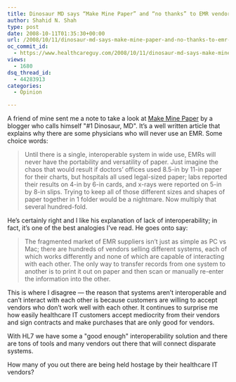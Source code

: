 ```yaml
---
title: Dinosaur MD says “Make Mine Paper” and “no thanks” to EMR vendors
author: Shahid N. Shah
type: post
date: 2008-10-11T01:35:30+00:00
url: /2008/10/11/dinosaur-md-says-make-mine-paper-and-no-thanks-to-emr-vendors/
oc_commit_id:
  - https://www.healthcareguy.com/2008/10/11/dinosaur-md-says-make-mine-paper-and-no-thanks-to-emr-vendors/1478770419
views:
  - 1680
dsq_thread_id:
  - 44283913
categories:
  - Opinion

---
```

A friend of mine sent me a note to take a look at [Make Mine Paper][1] by a blogger who calls himself "#1 Dinosaur, MD". It&#8217;s a well written article that explains why there are some physicians who will never use an EMR. Some choice words:

> Until there is a single, interoperable system in wide use, EMRs will never have the portability and versatility of paper. Just imagine the chaos that would result if doctors&#8217; offices used 8.5-in by 11-in paper for their charts, but hospitals all used legal-sized paper; labs reported their results on 4-in by 6-in cards, and x-rays were reported on 5-in by 8-in slips. Trying to keep all of those different sizes and shapes of paper together in 1 folder would be a nightmare. Now multiply that several hundred-fold.

He&#8217;s certainly right and I like his explanation of lack of interoperability; in fact, it&#8217;s one of the best analogies I&#8217;ve read. He goes onto say:

> The fragmented market of EMR suppliers isn&#8217;t just as simple as PC vs Mac; there are hundreds of vendors selling different systems, each of which works differently and none of which are capable of interacting with each other. The only way to transfer records from one system to another is to print it out on paper and then scan or manually re-enter the information into the other.

This is where I disagree &#8212; the reason that systems aren&#8217;t interoperable and can&#8217;t interact with each other is because customers are willing to accept vendors who don&#8217;t work well with each other. It continues to surprise me how easily healthcare IT customers accept mediocrity from their vendors and sign contracts and make purchases that are only good for vendors. 

With HL7 we have some a "good enough" interoperability solution and there are tons of tools and many vendors out there that will connect disparate systems.

How many of you out there are being held hostage by their healthcare IT vendors?

 [1]: http://www.medscape.com/viewarticle/580753